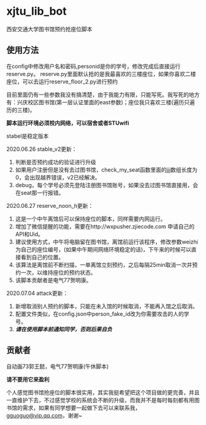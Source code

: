 # xjtu_lib_bot
西安交通大学图书馆预约抢座位脚本

## 使用方法
在config中修改用户名和密码,personid是你的学号，修改完成后直接运行reserve.py。
reserve.py里面默认抢的是我最喜欢的三楼座位，如果你喜欢二楼座位，可以去运行reserve_floor_2.py进行预约

目前里面仍有一些参数我没有搞清楚，由于我能力有限，只能写死。我写死的地方有：兴庆校区图书馆(第一层认证里面的east参数)；座位我只喜欢三楼(遍历只遍历的三楼)。


**脚本运行环境必须校内网络，可以宿舍或者STUwifi**

stabel是稳定版本

2020.06.26 stable_v2更新：
1. 判断是否预约成功的验证进行升级
3. 如果用户注册但是没有去过图书馆，check_my_seat函数里面的jjj数组长度为0，会出现越界错误，v2已经解决。
2. debug，每个学号必须先登陆注册图书馆账号，如果没去过图书馆直接用，会在seat那一行报错。

2020.06.27 reserve_noon_h更新：
1. 这是一个中午离馆后可以保持座位的脚本，同样需要内网运行。
2. 增加了微信提醒的功能，需要在http://wxpusher.zjiecode.com 申请自己的API和Uid。
3. 建议使用方式，中午将电脑留在图书馆，离馆前运行该程序，修改参数weizhi为自己的座位编号，(如果中午期间网络环境稳定的话)，下午来的时候可以直接看到自己的位置。
4. 该算法是离馆前不断扫描，一单离馆立刻预约，之后每隔25min取消一次并预约一次，以维持座位的预约状态。
5. 该脚本贡献者是电气77贺明康。

2020.07.04 attack更新：
1. 新增取消别人预约的脚本，只能在未入馆的时候取消，不能再入馆之后取消。
2. 配置文件类似，在config.json中person_fake_id改为你需要攻击的人的学号。
3. ***请在使用脚本前通知同学，否则后果自负***


## 贡献者

自动画73郭王懿，电气77贺明康(午休脚本)

**请不要用它来盈利**

个人感觉图书馆抢座位的脚本很实用，其实我挺希望把这个项目做的更完善，并且一直维护下去，不过感觉学校的系统会不断的升级，而我并不是每时每刻都有用图书馆的需求，如果有同学想要一起做下去可以来联系我，gguoguo@vip.qq.com，谢谢~
